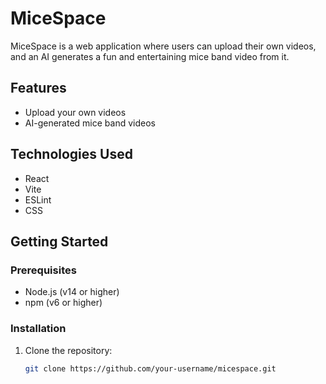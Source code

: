 # MiceSpace

MiceSpace is a web application where users can upload their own videos, and an AI generates a fun and entertaining mice band video from it.

## Features

- Upload your own videos
- AI-generated mice band videos

## Technologies Used

- React
- Vite
- ESLint
- CSS

## Getting Started

### Prerequisites

- Node.js (v14 or higher)
- npm (v6 or higher)

### Installation

1. Clone the repository:
   ```sh
   git clone https://github.com/your-username/micespace.git